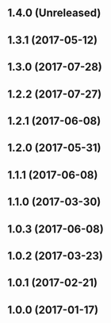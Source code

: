 ## 1.4.0 (Unreleased)

## 1.3.1 (2017-05-12)
## 1.3.0 (2017-07-28)

## 1.2.2 (2017-07-27)
## 1.2.1 (2017-06-08)
## 1.2.0 (2017-05-31)

## 1.1.1 (2017-06-08)
## 1.1.0 (2017-03-30)

## 1.0.3 (2017-06-08)
## 1.0.2 (2017-03-23)
## 1.0.1 (2017-02-21)
## 1.0.0 (2017-01-17)